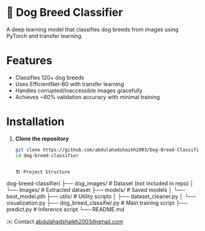 # 🐶 Dog Breed Classifier

A deep learning model that classifies dog breeds from images using PyTorch and transfer learning.

# Features
- Classifies 120+ dog breeds
- Uses EfficientNet-B0 with transfer learning
- Handles corrupted/inaccessible images gracefully
- Achieves ~80% validation accuracy with minimal training

# Installation

1. **Clone the repository**
   ```bash
   git clone https://github.com/abdulahadshaikh2003/Dog-Breed-Classification.git
   cd dog-breed-classifier


   🏗️ Project Structure
dog-breed-classifier/
├── dog_images/            # Dataset (not included in repo)
│   └── Images/            # Extracted dataset
├── models/                # Saved models
│   └── best_model.pth
├── utils/                 # Utility scripts
│   ├── dataset_cleaner.py
│   └── visualization.py
├── dog_breed_classifier.py # Main training script
├── predict.py             # Inference script
└── README.md

✉️ Contact
abdulahadshaikh2003@gmail.com
